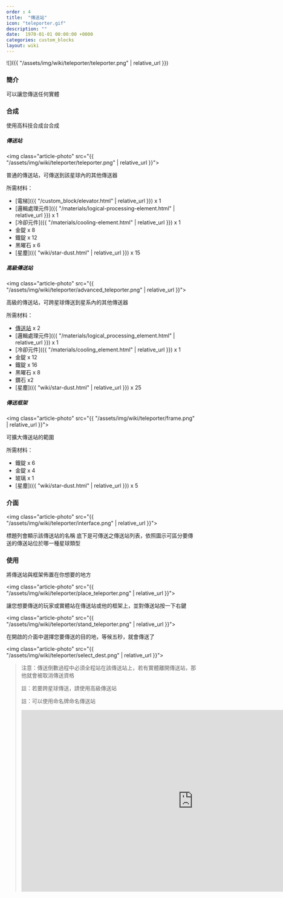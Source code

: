```yaml
---
order : 4
title:  "傳送站"
icon: "teleporter.gif"
description: ""
date:  1970-01-01 00:00:00 +0000
categories: custom_blocks
layout: wiki
---
```


![]({{ "/assets/img/wiki/teleporter/teleporter.png" | relative_url }})

### 簡介

可以讓您傳送任何實體

### 合成

使用高科技合成台合成

##### 傳送站

<img class="article-photo" src="{{ "/assets/img/wiki/teleporter/teleporter.png" | relative_url }}">

普通的傳送站，可傳送到該星球內的其他傳送器

所需材料：

- [電梯]({{ "/custom_block/elevator.html" | relative_url }}) x 1  
- [邏輯處理元件]({{ "/materials/logical-processing-element.html" | relative_url }}) x 1  
- [冷卻元件]({{ "/materials/cooling-element.html" | relative_url }}) x 1  
- 金錠 x 8  
- 鐵錠 x 12  
- 黑曜石 x 6  
- [星塵]({{ "wiki/star-dust.html" | relative_url }}) x 15  

##### 高級傳送站

<img class="article-photo" src="{{ "/assets/img/wiki/teleporter/advanced_teleporter.png" | relative_url }}">

高級的傳送站，可跨星球傳送到星系內的其他傳送器

所需材料：

- [傳送站](#傳送站) x 2  
- [邏輯處理元件]({{ "/materials/logical_processing_element.html" | relative_url }}) x 1  
- [冷卻元件]({{ "/materials/cooling_element.html" | relative_url }}) x 1  
- 金錠 x 12  
- 鐵錠 x 16  
- 黑曜石 x 8  
- 鑽石 x2  
- [星塵]({{ "wiki/star-dust.html" | relative_url }}) x 25  

##### 傳送框架

<img class="article-photo" src="{{ "/assets/img/wiki/teleporter/frame.png" | relative_url }}">

可擴大傳送站的範圍

所需材料：

- 鐵錠 x 6  
- 金錠 x 4  
- 玻璃 x 1  
- [星塵]({{ "wiki/star-dust.html" | relative_url }}) x 5  

### 介面

<img class="article-photo" src="{{ "/assets/img/wiki/teleporter/interface.png" | relative_url }}">

標題列會顯示該傳送站的名稱
底下是可傳送之傳送站列表，依照圖示可區分要傳送的傳送站位於哪一種星球類型

### 使用

將傳送站與框架佈置在你想要的地方

<img class="article-photo" src="{{ "/assets/img/wiki/teleporter/place_teleporter.png" | relative_url }}">

讓您想要傳送的玩家或實體站在傳送站或他的框架上，並對傳送站按一下右鍵

<img class="article-photo" src="{{ "/assets/img/wiki/teleporter/stand_teleporter.png" | relative_url }}">

在開啟的介面中選擇您要傳送的目的地，等候五秒，就會傳送了

<img class="article-photo" src="{{ "/assets/img/wiki/teleporter/select_dest.png" | relative_url }}">

> 注意：傳送倒數過程中必須全程站在該傳送站上，若有實體離開傳送站，那他就會被取消傳送資格 
>  
> 註：若要跨星球傳送，請使用高級傳送站  
>  
> 註：可以使用命名牌命名傳送站  
> <iframe src="https://streamable.com/s/78e4k/rnwfzu?autoplay=1&muted=1" width="907" height="480" frameborder="0" allowfullscreen></iframe>

